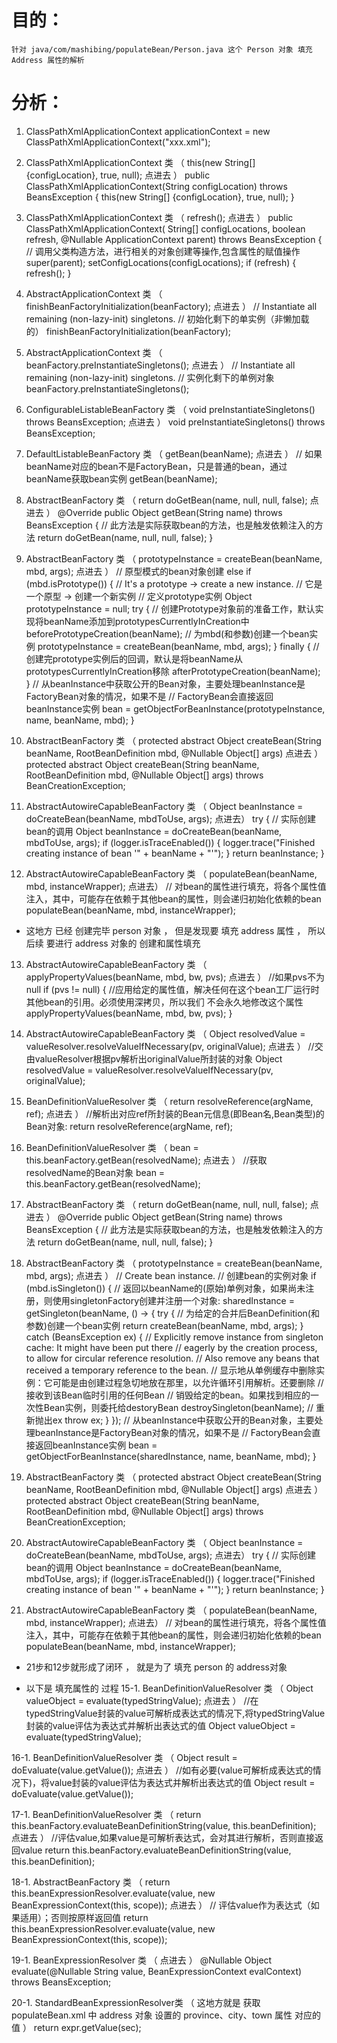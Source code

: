 # 目的：
    针对 java/com/mashibing/populateBean/Person.java 这个 Person 对象 填充 Address 属性的解析

# 分析：
1. ClassPathXmlApplicationContext applicationContext = new ClassPathXmlApplicationContext("xxx.xml");


2. ClassPathXmlApplicationContext 类 （ this(new String[] {configLocation}, true, null); 点进去 ）
        public ClassPathXmlApplicationContext(String configLocation) throws BeansException {
        		this(new String[] {configLocation}, true, null);
        }


3. ClassPathXmlApplicationContext 类 （ refresh(); 点进去 ）
        public ClassPathXmlApplicationContext(
        	String[] configLocations, boolean refresh, @Nullable ApplicationContext parent)
        	throws BeansException {
        // 调用父类构造方法，进行相关的对象创建等操作,包含属性的赋值操作
        super(parent);
        setConfigLocations(configLocations);
        if (refresh) {
        	refresh();
        }


4. AbstractApplicationContext 类 （ finishBeanFactoryInitialization(beanFactory); 点进去 ）
        // Instantiate all remaining (non-lazy-init) singletons.
        // 初始化剩下的单实例（非懒加载的）
        finishBeanFactoryInitialization(beanFactory);


5. AbstractApplicationContext 类 （ beanFactory.preInstantiateSingletons(); 点进去 ）
        // Instantiate all remaining (non-lazy-init) singletons.
        // 实例化剩下的单例对象
        beanFactory.preInstantiateSingletons();


6. ConfigurableListableBeanFactory 类 （ void preInstantiateSingletons() throws BeansException; 点进去 ）
        void preInstantiateSingletons() throws BeansException;


7. DefaultListableBeanFactory 类 （ getBean(beanName); 点进去 ）
        // 如果beanName对应的bean不是FactoryBean，只是普通的bean，通过beanName获取bean实例
        getBean(beanName);


8. AbstractBeanFactory 类 （ return doGetBean(name, null, null, false); 点进去 ）
        @Override
        public Object getBean(String name) throws BeansException {
        	// 此方法是实际获取bean的方法，也是触发依赖注入的方法
        	return doGetBean(name, null, null, false);
        }


9. AbstractBeanFactory 类 （ prototypeInstance = createBean(beanName, mbd, args); 点进去 ）
        // 原型模式的bean对象创建
        else if (mbd.isPrototype()) {
        	// It's a prototype -> create a new instance.
        	// 它是一个原型 -> 创建一个新实例
        	// 定义prototype实例
        	Object prototypeInstance = null;
        	try {
        		// 创建Prototype对象前的准备工作，默认实现将beanName添加到prototypesCurrentlyInCreation中
        		beforePrototypeCreation(beanName);
        		// 为mbd(和参数)创建一个bean实例
        		prototypeInstance = createBean(beanName, mbd, args);
        	}
        	finally {
        		// 创建完prototype实例后的回调，默认是将beanName从prototypesCurrentlyInCreation移除
        		afterPrototypeCreation(beanName);
        	}
        	// 从beanInstance中获取公开的Bean对象，主要处理beanInstance是FactoryBean对象的情况，如果不是
        	// FactoryBean会直接返回beanInstance实例
        	bean = getObjectForBeanInstance(prototypeInstance, name, beanName, mbd);
        }


10. AbstractBeanFactory 类 （ protected abstract Object createBean(String beanName, RootBeanDefinition mbd, @Nullable Object[] args) 点进去 ）
        protected abstract Object createBean(String beanName, RootBeanDefinition mbd, @Nullable Object[] args)
        			throws BeanCreationException;


11. AbstractAutowireCapableBeanFactory 类 （ Object beanInstance = doCreateBean(beanName, mbdToUse, args); 点进去）
        try {
        	// 实际创建bean的调用
        	Object beanInstance = doCreateBean(beanName, mbdToUse, args);
        	if (logger.isTraceEnabled()) {
        		logger.trace("Finished creating instance of bean '" + beanName + "'");
        	}
        	return beanInstance;
        }


12. AbstractAutowireCapableBeanFactory 类 （ populateBean(beanName, mbd, instanceWrapper); 点进去）
        // 对bean的属性进行填充，将各个属性值注入，其中，可能存在依赖于其他bean的属性，则会递归初始化依赖的bean
        populateBean(beanName, mbd, instanceWrapper);


* 这地方 已经 创建完毕 person 对象 ， 但是发现要 填充 address 属性 ， 所以 后续 要进行 address 对象的 创建和属性填充


13. AbstractAutowireCapableBeanFactory 类 （ applyPropertyValues(beanName, mbd, bw, pvs); 点进去 ）
		//如果pvs不为null
		if (pvs != null) {
			//应用给定的属性值，解决任何在这个bean工厂运行时其他bean的引用。必须使用深拷贝，所以我们 不会永久地修改这个属性
			applyPropertyValues(beanName, mbd, bw, pvs);
		}


14. AbstractAutowireCapableBeanFactory 类 （ Object resolvedValue = valueResolver.resolveValueIfNecessary(pv, originalValue); 点进去 ）
        //交由valueResolver根据pv解析出originalValue所封装的对象
        Object resolvedValue = valueResolver.resolveValueIfNecessary(pv, originalValue);


15. BeanDefinitionValueResolver 类 （ return resolveReference(argName, ref); 点进去 ）
        //解析出对应ref所封装的Bean元信息(即Bean名,Bean类型)的Bean对象:
        return resolveReference(argName, ref);


16. BeanDefinitionValueResolver 类 （ bean = this.beanFactory.getBean(resolvedName); 点进去 ）
        //获取resolvedName的Bean对象
        bean = this.beanFactory.getBean(resolvedName);


17. AbstractBeanFactory 类 （ return doGetBean(name, null, null, false); 点进去 ）
        @Override
        public Object getBean(String name) throws BeansException {
        	// 此方法是实际获取bean的方法，也是触发依赖注入的方法
        	return doGetBean(name, null, null, false);
        }


18. AbstractBeanFactory 类 （ prototypeInstance = createBean(beanName, mbd, args); 点进去 ）
        // Create bean instance.
        // 创建bean的实例对象
        if (mbd.isSingleton()) {
        	// 返回以beanName的(原始)单例对象，如果尚未注册，则使用singletonFactory创建并注册一个对象:
        	sharedInstance = getSingleton(beanName, () -> {
        		try {
        			// 为给定的合并后BeanDefinition(和参数)创建一个bean实例
        			return createBean(beanName, mbd, args);
        		}
        		catch (BeansException ex) {
        			// Explicitly remove instance from singleton cache: It might have been put there
        			// eagerly by the creation process, to allow for circular reference resolution.
        			// Also remove any beans that received a temporary reference to the bean.
        			// 显示地从单例缓存中删除实例：它可能是由创建过程急切地放在那里，以允许循环引用解析。还要删除
        			// 接收到该Bean临时引用的任何Bean
        			// 销毁给定的bean。如果找到相应的一次性Bean实例，则委托给destoryBean
        			destroySingleton(beanName);
        			// 重新抛出ex
        			throw ex;
        		}
        	});
        	// 从beanInstance中获取公开的Bean对象，主要处理beanInstance是FactoryBean对象的情况，如果不是
        	// FactoryBean会直接返回beanInstance实例
        	bean = getObjectForBeanInstance(sharedInstance, name, beanName, mbd);
        }


19. AbstractBeanFactory 类 （ protected abstract Object createBean(String beanName, RootBeanDefinition mbd, @Nullable Object[] args) 点进去 ）
        protected abstract Object createBean(String beanName, RootBeanDefinition mbd, @Nullable Object[] args)
        			throws BeanCreationException;


20. AbstractAutowireCapableBeanFactory 类 （ Object beanInstance = doCreateBean(beanName, mbdToUse, args); 点进去）
        try {
        	// 实际创建bean的调用
        	Object beanInstance = doCreateBean(beanName, mbdToUse, args);
        	if (logger.isTraceEnabled()) {
        		logger.trace("Finished creating instance of bean '" + beanName + "'");
        	}
        	return beanInstance;
        }


21. AbstractAutowireCapableBeanFactory 类 （ populateBean(beanName, mbd, instanceWrapper); 点进去）
        // 对bean的属性进行填充，将各个属性值注入，其中，可能存在依赖于其他bean的属性，则会递归初始化依赖的bean
        populateBean(beanName, mbd, instanceWrapper);


* 21步和12步就形成了闭环 ， 就是为了 填充 person 的 address对象


* 以下是 填充属性的 过程
15-1. BeanDefinitionValueResolver 类 （ Object valueObject = evaluate(typedStringValue); 点进去 ）
        //在typedStringValue封装的value可解析成表达式的情况下,将typedStringValue封装的value评估为表达式并解析出表达式的值
        Object valueObject = evaluate(typedStringValue);


16-1. BeanDefinitionValueResolver 类 （ Object result = doEvaluate(value.getValue()); 点进去 ）
		//如有必要(value可解析成表达式的情况下)，将value封装的value评估为表达式并解析出表达式的值
		Object result = doEvaluate(value.getValue());


17-1. BeanDefinitionValueResolver 类 （ return this.beanFactory.evaluateBeanDefinitionString(value, this.beanDefinition); 点进去 ）
		//评估value,如果value是可解析表达式，会对其进行解析，否则直接返回value
		return this.beanFactory.evaluateBeanDefinitionString(value, this.beanDefinition);


18-1. AbstractBeanFactory 类 （ return this.beanExpressionResolver.evaluate(value, new BeanExpressionContext(this, scope)); 点进去 ）
		// 评估value作为表达式（如果适用）；否则按原样返回值
		return this.beanExpressionResolver.evaluate(value, new BeanExpressionContext(this, scope));


19-1. BeanExpressionResolver 类 （ 点进去 ）
        @Nullable
        Object evaluate(@Nullable String value, BeanExpressionContext evalContext) throws BeansException;


20-1. StandardBeanExpressionResolver类 （ 这地方就是 获取 populateBean.xml 中 address 对象 设置的 province、city、town 属性 对应的 值 ）
        return expr.getValue(sec);
